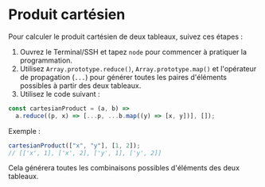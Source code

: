 # Produit cartésien

Pour calculer le produit cartésien de deux tableaux, suivez ces étapes :

1. Ouvrez le Terminal/SSH et tapez `node` pour commencer à pratiquer la programmation.
2. Utilisez `Array.prototype.reduce()`, `Array.prototype.map()` et l'opérateur de propagation (`...`) pour générer toutes les paires d'éléments possibles à partir des deux tableaux.
3. Utilisez le code suivant :

```js
const cartesianProduct = (a, b) =>
  a.reduce((p, x) => [...p, ...b.map((y) => [x, y])], []);
```

Exemple :

```js
cartesianProduct(["x", "y"], [1, 2]);
// [['x', 1], ['x', 2], ['y', 1], ['y', 2]]
```

Cela générera toutes les combinaisons possibles d'éléments des deux tableaux.
